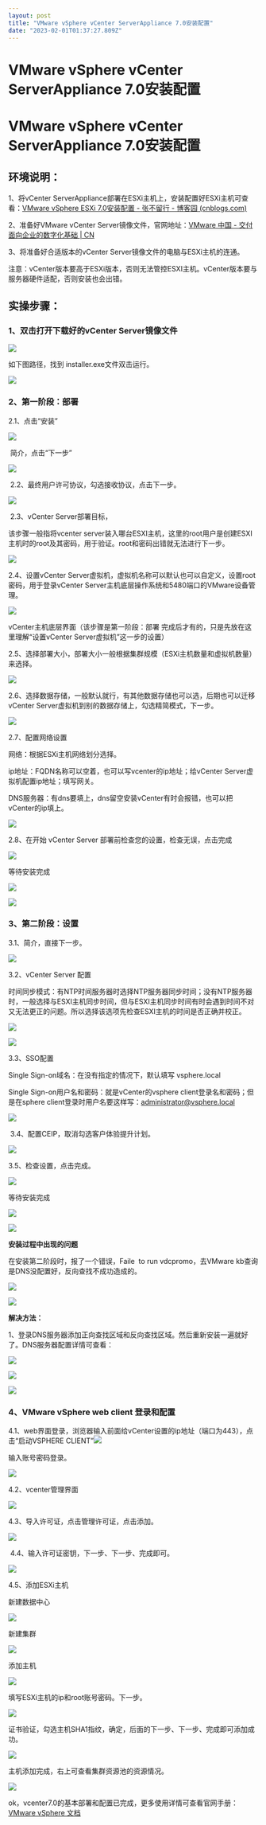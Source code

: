 ```yaml
---
layout: post
title: "VMware vSphere vCenter ServerAppliance 7.0安装配置"
date: "2023-02-01T01:37:27.809Z"
---
```

VMware vSphere vCenter ServerAppliance 7.0安装配置
==============================================

VMware vSphere vCenter ServerAppliance 7.0安装配置
==============================================

环境说明：
-----

1、将vCenter ServerAppliance部署在ESXi主机上，安装配置好ESXi主机可查看：[VMware vSphere ESXi 7.0安装配置 - 张不留行 - 博客园 (cnblogs.com)](https://www.cnblogs.com/it-log/p/17067272.html)

2、准备好VMware vCenter Server镜像文件，官网地址：[VMware 中国 - 交付面向企业的数字化基础 | CN](https://www.vmware.com/cn.html)

3、将准备好合适版本的vCenter Server镜像文件的电脑与ESXi主机的连通。

注意：vCenter版本要高于ESXi版本，否则无法管控ESXI主机。vCenter版本要与服务器硬件适配，否则安装也会出错。

实操步骤：
-----

### 1、双击打开下载好的vCenter Server镜像文件

![](https://img2023.cnblogs.com/blog/2419627/202301/2419627-20230130102258151-1186375755.png)

如下图路径，找到 installer.exe文件双击运行。

![](https://img2023.cnblogs.com/blog/2419627/202301/2419627-20230130102437968-1617457668.png)

### 2、第一阶段：部署

2.1、点击“安装”

![](https://img2023.cnblogs.com/blog/2419627/202301/2419627-20230130102944894-1034398208.png)

 简介，点击“下一步”

![](https://img2023.cnblogs.com/blog/2419627/202301/2419627-20230130103225209-1052985175.png)

 2.2、最终用户许可协议，勾选接收协议，点击下一步。

![](https://img2023.cnblogs.com/blog/2419627/202301/2419627-20230130103310022-881037646.png)

 2.3、vCenter Server部署目标，

该步骤一般指将vcenter server装入哪台ESXI主机，这里的root用户是创建ESXI主机时的root及其密码，用于验证。root和密码出错就无法进行下一步。

![](https://img2023.cnblogs.com/blog/2419627/202301/2419627-20230130103639179-907779784.png)

2.4、设置vCenter Server虚拟机，虚拟机名称可以默认也可以自定义，设置root密码，用于登录vCenter Server主机底层操作系统和5480端口的VMware设备管理。

![](https://img2023.cnblogs.com/blog/2419627/202301/2419627-20230130104049348-1749149551.png)

vCenter主机底层界面（该步骤是第一阶段：部署 完成后才有的，只是先放在这里理解“设置vCenter Server虚拟机”这一步的设置） 

2.5、选择部署大小，部署大小一般根据集群规模（ESXi主机数量和虚拟机数量）来选择。

![](https://img2023.cnblogs.com/blog/2419627/202301/2419627-20230130152321624-1270185648.png)

2.6、选择数据存储，一般默认就行，有其他数据存储也可以选，后期也可以迁移vCenter Server虚拟机到别的数据存储上，勾选精简模式，下一步。

![](https://img2023.cnblogs.com/blog/2419627/202301/2419627-20230130152800731-1597391476.png)

2.7、配置网络设置

网络：根据ESXi主机网络划分选择。

ip地址：FQDN名称可以空着，也可以写vcenter的ip地址；给vCenter Server虚拟机配置ip地址；填写网关。

DNS服务器：有dns要填上，dns留空安装vCenter有时会报错，也可以把vCenter的ip填上。

![](https://img2023.cnblogs.com/blog/2419627/202301/2419627-20230130154113089-757570725.png)

2.8、在开始 vCenter Server 部署前检查您的设置，检查无误，点击完成

![](https://img2023.cnblogs.com/blog/2419627/202301/2419627-20230130154509095-1903028036.png)

等待安装完成

![](https://img2023.cnblogs.com/blog/2419627/202301/2419627-20230130155328067-2019559250.png)

![](https://img2023.cnblogs.com/blog/2419627/202301/2419627-20230131174042477-2099692740.png)

### 3、第二阶段：设置

3.1、简介，直接下一步。

![](https://img2023.cnblogs.com/blog/2419627/202301/2419627-20230131102514103-841545663.png)

3.2、vCenter Server 配置

时间同步模式：有NTP时间服务器时选择NTP服务器同步时间；没有NTP服务器时，一般选择与ESXI主机同步时间，但与ESXI主机同步时间有时会遇到时间不对又无法更正的问题。所以选择该选项先检查ESXI主机的时间是否正确并校正。

![](https://img2023.cnblogs.com/blog/2419627/202301/2419627-20230131102442082-1218657513.png)

![](https://img2023.cnblogs.com/blog/2419627/202301/2419627-20230130165356653-2011533585.png)

3.3、SSO配置

Single Sign-on域名：在没有指定的情况下，默认填写 vsphere.local

Single Sign-on用户名和密码：就是vCenter的vsphere client登录名和密码；但是在sphere client登录时用户名要这样写：administrator@vsphere.local

![](https://img2023.cnblogs.com/blog/2419627/202301/2419627-20230130165751948-1013530582.png)

 3.4、配置CEIP，取消勾选客户体验提升计划。

![](https://img2023.cnblogs.com/blog/2419627/202301/2419627-20230130165906855-632297117.png)

3.5、检查设置，点击完成。

![](https://img2023.cnblogs.com/blog/2419627/202301/2419627-20230130171317724-1339023234.png)

等待安装完成

![](https://img2023.cnblogs.com/blog/2419627/202301/2419627-20230130171544245-220503000.png)

![](https://img2023.cnblogs.com/blog/2419627/202301/2419627-20230131203038842-2138855209.png)

**安装过程中出现的问题**

在安装第二阶段时，报了一个错误，Faile  to run vdcpromo，去VMware kb查询是DNS没配置好，反向查找不成功造成的。

**![](https://img2023.cnblogs.com/blog/2419627/202301/2419627-20230130171544245-220503000.png)**

![](https://img2023.cnblogs.com/blog/2419627/202301/2419627-20230131114407862-1489819188.png)

**解决方法：**

1、登录DNS服务器添加正向查找区域和反向查找区域。然后重新安装一遍就好了。DNS服务器配置详情可查看：

![](https://img2023.cnblogs.com/blog/2419627/202301/2419627-20230131163714341-1841014117.png)

![](https://img2023.cnblogs.com/blog/2419627/202301/2419627-20230131165303592-1380130033.png)

![](https://img2023.cnblogs.com/blog/2419627/202301/2419627-20230131170326666-2045240571.png)

### 4、VMware vSphere web client 登录和配置

4.1、web界面登录，浏览器输入前面给vCenter设置的ip地址（端口为443），点击“启动VSPHERE CLIENT”![](https://img2023.cnblogs.com/blog/2419627/202301/2419627-20230131205424435-558002823.png)

输入账号密码登录。

![](https://img2023.cnblogs.com/blog/2419627/202301/2419627-20230131205504528-926947569.png)

4.2、vcenter管理界面

![](https://img2023.cnblogs.com/blog/2419627/202301/2419627-20230131212511923-1463725430.png)

4.3、导入许可证，点击管理许可证，点击添加。

![](https://img2023.cnblogs.com/blog/2419627/202301/2419627-20230131211233251-92716877.png)

 4.4、输入许可证密钥，下一步、下一步、完成即可。

![](https://img2023.cnblogs.com/blog/2419627/202301/2419627-20230131211909301-70661043.png)

4.5、添加ESXi主机

新建数据中心

![](https://img2023.cnblogs.com/blog/2419627/202301/2419627-20230131212749501-448809528.png)

新建集群

![](https://img2023.cnblogs.com/blog/2419627/202301/2419627-20230131212937696-686259430.png)

添加主机

![](https://img2023.cnblogs.com/blog/2419627/202301/2419627-20230131213132321-1540535498.png)

填写ESXi主机的ip和root账号密码。下一步。

![](https://img2023.cnblogs.com/blog/2419627/202301/2419627-20230131213420921-1518056259.png)

证书验证，勾选主机SHA1指纹，确定，后面的下一步、下一步、完成即可添加成功。

![](https://img2023.cnblogs.com/blog/2419627/202301/2419627-20230131213555717-1517731869.png)

主机添加完成，右上可查看集群资源池的资源情况。

![](https://img2023.cnblogs.com/blog/2419627/202301/2419627-20230131214214824-1433628078.png)

ok，vcenter7.0的基本部署和配置已完成，更多使用详情可查看官网手册：[VMware vSphere 文档](https://docs.vmware.com/cn/VMware-vSphere/index.html)